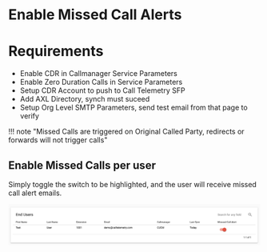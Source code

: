 # Enable Missed Call Alerts 

# Requirements
* Enable CDR in Callmanager Service Parameters
* Enable Zero Duration Calls in Service Parameters
* Setup CDR Account to push to Call Telemetry SFP
* Add AXL Directory, synch must suceed
* Setup Org Level SMTP Parameters, send test email from that page to verify

!!! note "Missed Calls are triggered on Original Called Party, redirects or forwards will not trigger calls"

## Enable Missed Calls per user
Simply toggle the switch to be highlighted, and the user will receive missed call alert emails.

![end_user_missed_call](end_user_missed_call_enable.png)

